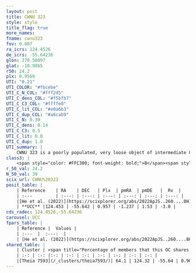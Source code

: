 ```yaml
---
layout: post
title: CWNU 323
style: style
title_flag: true
more_names: 
fname: cwnu323
fov: 0.807
ra_icrs: 124.4526
de_icrs: -55.64236
glon: 270.58097
glat: -10.9865
r50: 24.2
plx: 0.9569
UTI: "0.21"
UTI_COLOR: "#fbcebe"
UTI_C_N_COL: "#fff2d5"
UTI_C_dens_COL: "#f5bfb7"
UTI_C_C3_COL: "#ffffe8"
UTI_C_lit_COL: "#e0a6b3"
UTI_C_dup_COL: "#a6cab9"
UTI_C_N: 0.39
UTI_C_dens: 0.14
UTI_C_C3: 0.5
UTI_C_lit: 0.0
UTI_C_dup: 1.0
UTI_summary: |
    CWNU 323 is a poorly populated, very loose object of intermediate C3 quality. It was recently reported in the literature. This object shares a significant percentage of members with a later reported entry.
class3: |
    <span style="color: #FFC300; font-weight: bold;">B</span><span style="color: #FFC300; font-weight: bold;">B</span>
r_50_val: 24.2
N_50_val: 39
scix_url: CWNU%20323
posit_table: |
    | Reference    | RA    | DEC   | Plx  | pmRA  | pmDE   |  Rv  |
    | :---         | :---: | :---: | :---: | :---: | :---: | :---: |
    |[He et al. (2022)](https://scixplorer.org/abs/2022ApJS..260....8H) | 124.477 | -55.608 | 0.96 | -1.24 | 1.53 | -6.4 |
    | **UCC** |124.453 | -55.642 | 0.957 | -1.237 | 1.53 | -3.0 | 
cds_radec: 124.4526,-55.64236
carousel: UCC
fpars_table: |
    | Reference |  Values |
    | :---  |  :---:  |
    | [He et al. (2022)](https://scixplorer.org/abs/2022ApJS..260....8H) | `AG=0.8, m-M=9.65, logAge=9.2, Z=0.008` |
shared_table: |
    | Cluster | <span title="Percentage of members that this OC shares with the ones listed">%</span>   | RA   | DEC   | Plx   | pmRA  | pmDE  | Rv | UTI |
    | :-: | :-: |:-: | :-: | :-: | :-: | :-: | :-: | :-: |
    |[Theia 7593](/_clusters/theia7593/)| 64.1 | 124.32 | -55.64 | 0.96 | -1.24 | 1.53 | -2.55 |0.0 |
---
```

